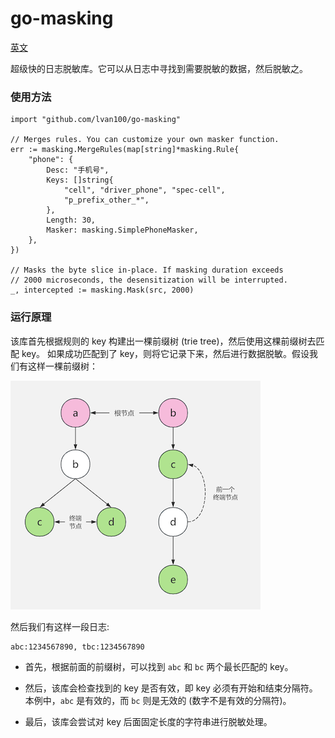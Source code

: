 # go-masking

[英文](README.md)

超级快的日志脱敏库。它可以从日志中寻找到需要脱敏的数据，然后脱敏之。

### 使用方法

```
import "github.com/lvan100/go-masking"

// Merges rules. You can customize your own masker function.
err := masking.MergeRules(map[string]*masking.Rule{
    "phone": {
        Desc: "手机号",
        Keys: []string{
            "cell", "driver_phone", "spec-cell",
            "p_prefix_other_*",
        },
        Length: 30,
        Masker: masking.SimplePhoneMasker,
    },
})
		
// Masks the byte slice in-place. If masking duration exceeds 
// 2000 microseconds, the desensitization will be interrupted.
_, intercepted := masking.Mask(src, 2000)
```

### 运行原理

该库首先根据规则的 key 构建出一棵前缀树 (trie tree)，然后使用这棵前缀树去匹配 key。
如果成功匹配到了 key，则将它记录下来，然后进行数据脱敏。假设我们有这样一棵前缀树：


![trie_cn.png](trie_cn.png)

然后我们有这样一段日志:

```
abc:1234567890, tbc:1234567890
```

- 首先，根据前面的前缀树，可以找到 `abc` 和 `bc` 两个最长匹配的 key。

- 然后，该库会检查找到的 key 是否有效，即 key 必须有开始和结束分隔符。
  本例中，`abc` 是有效的，而 `bc` 则是无效的 (数字不是有效的分隔符)。

- 最后，该库会尝试对 key 后面固定长度的字符串进行脱敏处理。